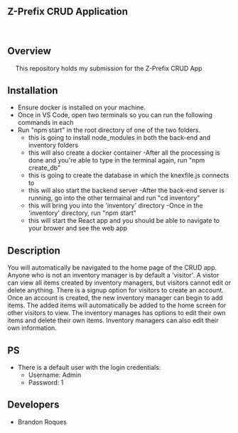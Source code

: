 ## Z-Prefix CRUD Application

<br/>


## Overview
&emsp; This repository holds my submission for the Z-Prefix CRUD App

## Installation
- Ensure docker is installed on your machine. 
- Once in VS Code, open two terminals so you can run the following commands in each
- Run "npm start" in the root directory of one of the two folders. 
  - this is going to install node_modules in both the back-end and inventory folders
  - this will also create a docker container
-After all the processing is done and you're able to type in the terminal again, run "npm create_db"
  - this is going to create the database in which the knexfile.js connects to
  - this will also start the backend server
-After the back-end server is running, go into the other termainal and run "cd inventory"
  - this will bring you into the 'inventory' directory
-Once in the 'inventory' directory, run "npm start"
  - this will start the React app and you should be able to navigate to your brower and see the web app
        

## Description
You will automatically be navigated to the home page of the CRUD app. Anyone who is not an inventory manager is by default a 'visitor'. A vistor can view all items created by inventory managers, but visitors cannot edit or delete anything. There is a signup option for visitors to create an account. Once an account is created, the new inventory manager can begin to add items. The added items will automatically be added to the home screen for other visitors to view. The inventory manages has options to edit their own items and delete their own items. Inventory managers can also edit their own information. 


## PS
- There is a default user with the login credentials:
  - Username: Admin
  - Password: 1

## Developers
- Brandon Roques
        

<br/>